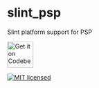# slint_psp

Slint platform support for PSP

<a href="https://codeberg.org/morphUI/morph_ui">
    <img alt="Get it on Codeberg" src="https://pages.codeberg.org/pstorch/get-it-on-blue-on-white.png" height="60">
</a>

[![MIT licensed](https://img.shields.io/badge/license-MIT-blue.svg)](../../LICENSE)
